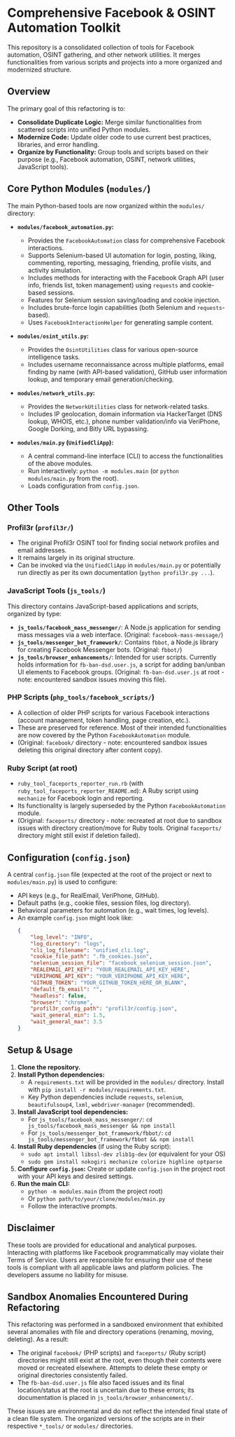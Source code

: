 # Comprehensive Facebook & OSINT Automation Toolkit

This repository is a consolidated collection of tools for Facebook automation, OSINT gathering, and other network utilities. It merges functionalities from various scripts and projects into a more organized and modernized structure.

## Overview

The primary goal of this refactoring is to:
*   **Consolidate Duplicate Logic:** Merge similar functionalities from scattered scripts into unified Python modules.
*   **Modernize Code:** Update older code to use current best practices, libraries, and error handling.
*   **Organize by Functionality:** Group tools and scripts based on their purpose (e.g., Facebook automation, OSINT, network utilities, JavaScript tools).

## Core Python Modules (`modules/`)

The main Python-based tools are now organized within the `modules/` directory:

*   **`modules/facebook_automation.py`:**
    *   Provides the `FacebookAutomation` class for comprehensive Facebook interactions.
    *   Supports Selenium-based UI automation for login, posting, liking, commenting, reporting, messaging, friending, profile visits, and activity simulation.
    *   Includes methods for interacting with the Facebook Graph API (user info, friends list, token management) using `requests` and cookie-based sessions.
    *   Features for Selenium session saving/loading and cookie injection.
    *   Includes brute-force login capabilities (both Selenium and `requests`-based).
    *   Uses `FacebookInteractionHelper` for generating sample content.

*   **`modules/osint_utils.py`:**
    *   Provides the `OsintUtilities` class for various open-source intelligence tasks.
    *   Includes username reconnaissance across multiple platforms, email finding by name (with API-based validation), GitHub user information lookup, and temporary email generation/checking.

*   **`modules/network_utils.py`:**
    *   Provides the `NetworkUtilities` class for network-related tasks.
    *   Includes IP geolocation, domain information via HackerTarget (DNS lookup, WHOIS, etc.), phone number validation/info via VeriPhone, Google Dorking, and Bitly URL bypassing.

*   **`modules/main.py` (`UnifiedCliApp`):**
    *   A central command-line interface (CLI) to access the functionalities of the above modules.
    *   Run interactively: `python -m modules.main` (or `python modules/main.py` from the root).
    *   Loads configuration from `config.json`.

## Other Tools

### Profil3r (`profil3r/`)
*   The original Profil3r OSINT tool for finding social network profiles and email addresses.
*   It remains largely in its original structure.
*   Can be invoked via the `UnifiedCliApp` in `modules/main.py` or potentially run directly as per its own documentation (`python profil3r.py ...`).

### JavaScript Tools (`js_tools/`)
This directory contains JavaScript-based applications and scripts, organized by type:
*   **`js_tools/facebook_mass_messenger/`**: A Node.js application for sending mass messages via a web interface. (Original: `facebook-mass-message/`)
*   **`js_tools/messenger_bot_framework/`**: Contains `fbbot`, a Node.js library for creating Facebook Messenger bots. (Original: `fbbot/`)
*   **`js_tools/browser_enhancements/`**: Intended for user scripts. Currently holds information for `fb-ban-dsd.user.js`, a script for adding ban/unban UI elements to Facebook groups. (Original: `fb-ban-dsd.user.js` at root - note: encountered sandbox issues moving this file).

### PHP Scripts (`php_tools/facebook_scripts/`)
*   A collection of older PHP scripts for various Facebook interactions (account management, token handling, page creation, etc.).
*   These are preserved for reference. Most of their intended functionalities are now covered by the Python `FacebookAutomation` module.
*   (Original: `facebook/` directory - note: encountered sandbox issues deleting this original directory after content copy).

### Ruby Script (at root)
*   `ruby_tool_faceports_reporter_run.rb` (with `ruby_tool_faceports_reporter_README.md`): A Ruby script using `mechanize` for Facebook login and reporting.
*   Its functionality is largely superseded by the Python `FacebookAutomation` module.
*   (Original: `faceports/` directory - note: recreated at root due to sandbox issues with directory creation/move for Ruby tools. Original `faceports/` directory might still exist if deletion failed).

## Configuration (`config.json`)

A central `config.json` file (expected at the root of the project or next to `modules/main.py`) is used to configure:
*   API keys (e.g., for RealEmail, VeriPhone, GitHub).
*   Default paths (e.g., cookie files, session files, log directory).
*   Behavioral parameters for automation (e.g., wait times, log levels).
*   An example `config.json` might look like:
    ```json
    {
        "log_level": "INFO",
        "log_directory": "logs",
        "cli_log_filename": "unified_cli.log",
        "cookie_file_path": ".fb_cookies.json",
        "selenium_session_file": "facebook_selenium_session.json",
        "REALEMAIL_API_KEY": "YOUR_REALEMAIL_API_KEY_HERE",
        "VERIPHONE_API_KEY": "YOUR_VERIPHONE_API_KEY_HERE",
        "GITHUB_TOKEN": "YOUR_GITHUB_TOKEN_HERE_OR_BLANK",
        "default_fb_email": "",
        "headless": false,
        "browser": "chrome",
        "profil3r_config_path": "profil3r/config.json",
        "wait_general_min": 1.5,
        "wait_general_max": 3.5
    }
    ```

## Setup & Usage

1.  **Clone the repository.**
2.  **Install Python dependencies:**
    *   A `requirements.txt` will be provided in the `modules/` directory. Install with `pip install -r modules/requirements.txt`.
    *   Key Python dependencies include `requests`, `selenium`, `beautifulsoup4`, `lxml`, `webdriver-manager` (recommended).
3.  **Install JavaScript tool dependencies:**
    *   For `js_tools/facebook_mass_messenger/`: `cd js_tools/facebook_mass_messenger && npm install`
    *   For `js_tools/messenger_bot_framework/fbbot/`: `cd js_tools/messenger_bot_framework/fbbot && npm install`
4.  **Install Ruby dependencies** (if using the Ruby script):
    *   `sudo apt install libssl-dev zlib1g-dev` (or equivalent for your OS)
    *   `sudo gem install nokogiri mechanize colorize highline optparse`
5.  **Configure `config.json`:** Create or update `config.json` in the project root with your API keys and desired settings.
6.  **Run the main CLI:**
    *   `python -m modules.main` (from the project root)
    *   Or `python path/to/your/clone/modules/main.py`
    *   Follow the interactive prompts.

## Disclaimer

These tools are provided for educational and analytical purposes. Interacting with platforms like Facebook programmatically may violate their Terms of Service. Users are responsible for ensuring their use of these tools is compliant with all applicable laws and platform policies. The developers assume no liability for misuse.

## Sandbox Anomalies Encountered During Refactoring
This refactoring was performed in a sandboxed environment that exhibited several anomalies with file and directory operations (renaming, moving, deleting). As a result:
*   The original `facebook/` (PHP scripts) and `faceports/` (Ruby script) directories might still exist at the root, even though their contents were moved or recreated elsewhere. Attempts to delete these empty or original directories consistently failed.
*   The `fb-ban-dsd.user.js` file also faced issues and its final location/status at the root is uncertain due to these errors; its documentation is placed in `js_tools/browser_enhancements/`.

These issues are environmental and do not reflect the intended final state of a clean file system. The organized versions of the scripts are in their respective `*_tools/` or `modules/` directories.
